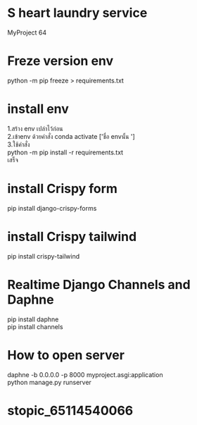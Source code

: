 
# S heart laundry service
MyProject 64<br>

# Freze version env<br>
python -m pip freeze > requirements.txt<br>

# install env <br>
1.สร้าง env เปล่าไว้ก่อน<br>
2.เข้าenv ด้วยคำสั่ง conda activate ['ชื่อ  envนั้น ']<br>
3.ใช้คำสั่ง<br>
python -m pip install -r requirements.txt<br>
เสร็จ<br>

# install Crispy form <br>
pip install django-crispy-forms <br>

# install Crispy tailwind <br>
pip install crispy-tailwind <br>

# Realtime Django Channels and Daphne <br>
pip install daphne <br>
pip install channels <br>


# How to open server <br>
daphne -b 0.0.0.0 -p 8000 myproject.asgi:application <br>
python manage.py runserver  <br>


# stopic_65114540066

